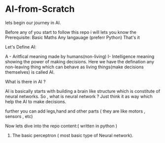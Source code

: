 # AI-from-Scratch
lets  begin our journey in AI.

Before any of you start to follow this repo i will lets you know the Prerequisite:
Basic Maths 
Any langauage (preferr Python)
That's it

Let's Define AI:

A - Aritfical meaning made by humans(non-living) I- Intelligence meaning showing the power of making decisions. Here we have the defination any non-leaving thing which can behave as living things(make decisions themselves) is called AI.

What is there in AI ? 

AI is basically starts with building a brain like structure which is constitute of neural networks. So , what is neural network ? Just think it as way which help the AI to make decisions.

further you can add legs,hand and other parts ( they are like motors , sensors , etc)

Now lets dive into the repo content:( written in python )

1. The basic perceptron ( most basic type of Neural network).
